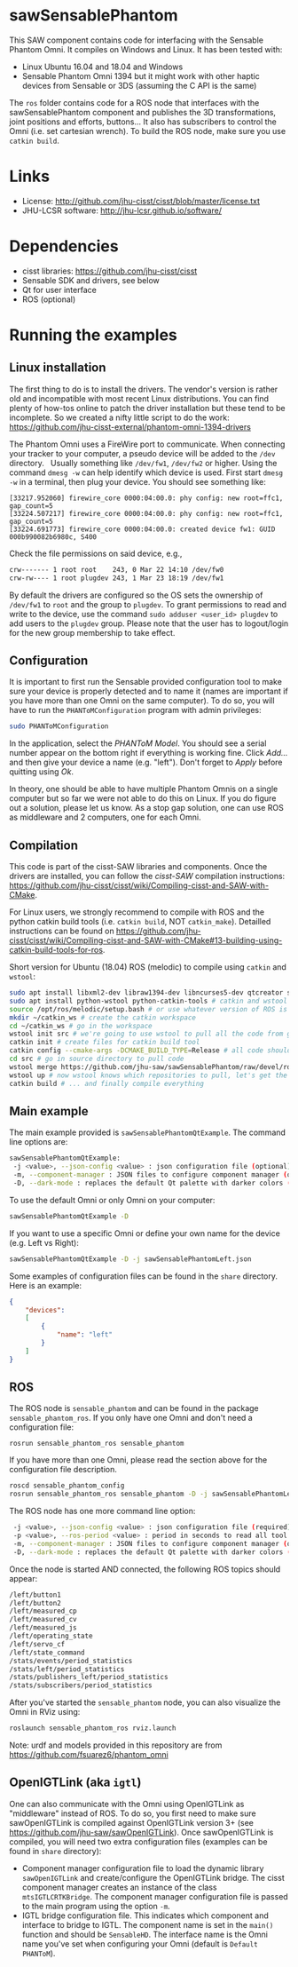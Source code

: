 # sawSensablePhantom

This SAW component contains code for interfacing with the Sensable Phantom Omni.  It compiles on Windows and Linux.  It has been tested with:
  * Linux Ubuntu 16.04 and 18.04 and Windows
  * Sensable Phantom Omni 1394 but it might work with other haptic devices from Sensable or 3DS (assuming the C API is the same)

The `ros` folder contains code for a ROS node that interfaces with the sawSensablePhantom component and publishes the 3D transformations, joint positions and efforts, buttons...  It also has subscribers to control the Omni (i.e. set cartesian wrench).  To build the ROS node, make sure you use `catkin build`.

# Links
 * License: http://github.com/jhu-cisst/cisst/blob/master/license.txt
 * JHU-LCSR software: http://jhu-lcsr.github.io/software/

# Dependencies
 * cisst libraries: https://github.com/jhu-cisst/cisst
 * Sensable SDK and drivers, see below
 * Qt for user interface
 * ROS (optional)
 
# Running the examples
 
## Linux installation

The first thing to do is to install the drivers.  The vendor's version is rather old and incompatible with most recent Linux distributions.  You can find plenty of how-tos online to patch the driver installation but these tend to be incomplete.  So we created a nifty little script to do the work:  https://github.com/jhu-cisst-external/phantom-omni-1394-drivers
 
The Phantom Omni uses a FireWire port to communicate.  When connecting your tracker to your computer, a pseudo device will be added to the `/dev` directory.   Usually something like `/dev/fw1`, `/dev/fw2` or higher.  Using the command `dmesg -w` can help identify which device is used.  First start `dmesg -w` in a terminal, then plug your device.  You should see something like: 
```
[33217.952060] firewire_core 0000:04:00.0: phy config: new root=ffc1, gap_count=5
[33224.507217] firewire_core 0000:04:00.0: phy config: new root=ffc1, gap_count=5
[33224.691773] firewire_core 0000:04:00.0: created device fw1: GUID 000b990082b6980c, S400
```
Check the file permissions on said device, e.g.,
```sh
crw------- 1 root root    243, 0 Mar 22 14:10 /dev/fw0
crw-rw---- 1 root plugdev 243, 1 Mar 23 18:19 /dev/fw1
```
By default the drivers are configured so the OS sets the ownership of `/dev/fw1` to `root` and the group to `plugdev`.   To grant permissions to read and write to the device, use the command `sudo adduser <user_id> plugdev` to add users to the `plugdev` group.   Please note that the user has to logout/login for the new group membership to take effect.

## Configuration

It is important to first run the Sensable provided configuration tool to make sure your device is properly detected and to name it (names are important if you have more than one Omni on the same computer).   To do so, you will have to run the `PHANToMConfiguration` program with admin privileges:
```sh
sudo PHANToMConfiguration
```
In the application, select the *PHANToM Model*.  You should see a serial number appear on the bottom right if everything is working fine.  Click *Add...* and then give your device a name (e.g. "left").  Don't forget to *Apply* before quitting using *Ok*.

In theory, one should be able to have multiple Phantom Omnis on a single computer but so far we were not able to do this on Linux.   If you do figure out a solution, please let us know.   As a stop gap solution, one can use ROS as middleware and 2 computers, one for each Omni. 

## Compilation

This code is part of the cisst-SAW libraries and components.  Once the drivers are installed, you can follow the *cisst-SAW* compilation instructions: https://github.com/jhu-cisst/cisst/wiki/Compiling-cisst-and-SAW-with-CMake.

For Linux users, we strongly recommend to compile with ROS and the python catkin build tools (i.e. `catkin build`, NOT `catkin_make`).  Detailled instructions can be found on https://github.com/jhu-cisst/cisst/wiki/Compiling-cisst-and-SAW-with-CMake#13-building-using-catkin-build-tools-for-ros.

Short version for Ubuntu (18.04) ROS (melodic) to compile using `catkin` and `wstool`:
```sh
sudo apt install libxml2-dev libraw1394-dev libncurses5-dev qtcreator swig sox espeak cmake-curses-gui cmake-qt-gui git subversion gfortran libcppunit-dev libqt5xmlpatterns5-dev # most system dependencies we need
sudo apt install python-wstool python-catkin-tools # catkin and wstool for ROS build
source /opt/ros/melodic/setup.bash # or use whatever version of ROS is installed!
mkdir ~/catkin_ws # create the catkin workspace
cd ~/catkin_ws # go in the workspace
wstool init src # we're going to use wstool to pull all the code from github
catkin init # create files for catkin build tool
catkin config --cmake-args -DCMAKE_BUILD_TYPE=Release # all code should be compiled in release mode
cd src # go in source directory to pull code
wstool merge https://github.com/jhu-saw/sawSensablePhantom/raw/devel/ros/sensable_phantom.rosinstall
wstool up # now wstool knows which repositories to pull, let's get the code
catkin build # ... and finally compile everything
```

## Main example

The main example provided is `sawSensablePhantomQtExample`.  The command line options are:
```sh
sawSensablePhantomQtExample:
 -j <value>, --json-config <value> : json configuration file (optional)
 -m, --component-manager : JSON files to configure component manager (optional)
 -D, --dark-mode : replaces the default Qt palette with darker colors (optional)
```

To use the default Omni or only Omni on your computer:
```sh
sawSensablePhantomQtExample -D
```

If you want to use a specific Omni or define your own name for the device (e.g. Left vs Right):
```sh
sawSensablePhantomQtExample -D -j sawSensablePhantomLeft.json
```

Some examples of configuration files can be found in the `share` directory.  Here is an example:
```json
{
    "devices":
    [
        {
            "name": "left"
        }
    ]
}
```

## ROS

The ROS node is `sensable_phantom` and can be found in the package `sensable_phantom_ros`.  If you only have one Omni and don't need a configuration file:
```
rosrun sensable_phantom_ros sensable_phantom
```

If you have more than one Omni, please read the section above for the configuration file description.
```sh
roscd sensable_phantom_config
rosrun sensable_phantom_ros sensable_phantom -D -j sawSensablePhantomLeft.json 
```

The ROS node has one more command line option:
```sh
 -j <value>, --json-config <value> : json configuration file (required)
 -p <value>, --ros-period <value> : period in seconds to read all tool positions (default 0.002, 2 ms, 500Hz).  There is no point to have a period higher than the device (optional)
 -m, --component-manager : JSON files to configure component manager (optional)
 -D, --dark-mode : replaces the default Qt palette with darker colors (optional)
```

Once the node is started AND connected, the following ROS topics should appear:
```sh
/left/button1
/left/button2
/left/measured_cp
/left/measured_cv
/left/measured_js
/left/operating_state
/left/servo_cf
/left/state_command
/stats/events/period_statistics
/stats/left/period_statistics
/stats/publishers_left/period_statistics
/stats/subscribers/period_statistics
```

After you've started the `sensable_phantom` node, you can also visualize the Omni in RViz using:
```sh
roslaunch sensable_phantom_ros rviz.launch
```

Note: urdf and models provided in this repository are from https://github.com/fsuarez6/phantom_omni

## OpenIGTLink (aka `igtl`)

One can also communicate with the Omni using OpenIGTLink as
"middleware" instead of ROS.  To do so, you first need to make sure
sawOpenIGTLink is compiled against OpenIGTLink version 3+ (see https://github.com/jhu-saw/sawOpenIGTLink).  Once sawOpenIGTLink is
compiled, you will need two extra configuration files (examples can be found in `share` directory):
* Component manager configuration file to load the dynamic library `sawOpenIGTLink` and create/configure the OpenIGTLink bridge.  The cisst component manager creates an instance of the class `mtsIGTLCRTKBridge`.  The component manager configuration file is passed to the main program using the option `-m`.
* IGTL bridge configuration file.  This indicates which component and interface to bridge to IGTL.  The component name is set in the `main()` function and should be `SensableHD`.  The interface name is the Omni name you've set when configuring your Omni (default is `Default PHANToM`).
